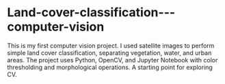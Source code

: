 # Land-cover-classification---computer-vision
This is my first computer vision project. I used satellite images to perform simple land cover classification, separating vegetation, water, and urban areas. The project uses Python, OpenCV, and Jupyter Notebook with color thresholding and morphological operations. A starting point for exploring CV.
